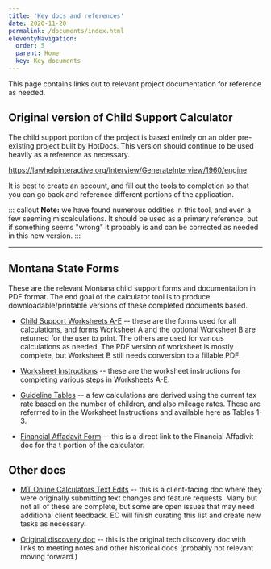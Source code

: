 ```yaml
---
title: 'K️ey docs and references' 
date: 2020-11-20
permalink: /documents/index.html
eleventyNavigation:
  order: 5 
  parent: Home
  key: Key documents 
---
```

This page contains links out to relevant project documentation for reference as needed.

## Original version of Child Support Calculator

The child support portion of the project is based entirely on an older pre-existing project built by HotDocs. This version should continue to be used heavily as a reference as necessary.

https://lawhelpinteractive.org/Interview/GenerateInterview/1960/engine

It is best to create an account, and fill out the tools to completion so that you can go back and reference different portions of the application.

::: callout 
**Note:** we have found numerous oddities in this tool, and even a few seeming miscalculations. It should be used as a primary reference, but if something seems "wrong" it probably is and can be corrected as needed in this new version.
:::

---

## Montana State Forms

These are the relevant Montana child support forms and documentation in PDF format. The end goal of the calculator tool is to produce downloadable/printable versions of these completed documents based. 

* [Child Support Worksheets A-E](https://dphhs.mt.gov/Portals/85/csed/documents/guidelinesworksheetsA-E.pdf) -- these are the forms used for all calculations, and forms Worksheet A and the optional Worksheet B are returned for the user to print. The others are used for various calculations as needed. The PDF version of worksheet is mostly complete, but Worksheet B still needs conversion to a fillable PDF.

* [Worksheet Instructions](https://dphhs.mt.gov/Portals/85/csed/documents/GuidelineINSTRUCTIONS-GL-2016.pdf) -- these are the worksheet instructions for completing various steps in Worksheets A-E.

* [Guideline Tables](https://dphhs.mt.gov/Portals/85/csed/documents/cs404-2CSGuidelinesTables.pdf) -- a few calculations are derived using the current tax rate based on the number of children, and also mileage rates. These are referrred to in the Worksheet Instructions and available here as Tables 1-3. 

* [Financial Affadavit Form](https://dphhs.mt.gov/Portals/85/csed/documents/financialaffidavit.pdf) -- this is a direct link to the Financial Affadivit doc for tha t portion of the calculator. 


## Other docs

* [MT Online Calculators Text Edits](https://docs.google.com/spreadsheets/d/1IrZc_PDgFtfsX_L9FEs93Zu4wFKvWzmu8vMzrAc1Kmk/edit?usp=sharing) -- this is a client-facing doc where they were originally submitting text changes and feature requests. Many but not all of these are complete, but some are open issues that may need additional client feedback. EC will finish curating this list and create new tasks as necessary.

* [Original discovery doc](https://docs.google.com/document/d/1vQzoOqLfnKrDjS_Yw8ZAISVgVwsozhMgekUZcHHhmz8/edit?usp=sharing) -- this is the original tech discovery doc with links to meeting notes and other historical docs (probably not relevant moving forward.)
